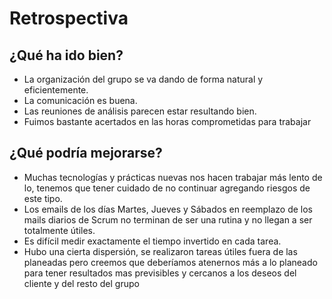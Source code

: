 # Retrospectiva

## ¿Qué ha ido bien?

* La organización del grupo se va dando de forma natural y eficientemente.
* La comunicación es buena.
* Las reuniones de análisis parecen estar resultando bien.
* Fuimos bastante acertados en las horas comprometidas para trabajar


## ¿Qué podría mejorarse?

* Muchas tecnologías y prácticas nuevas nos hacen trabajar más lento de lo, tenemos que tener cuidado de no continuar agregando riesgos de este tipo.
* Los emails de los días Martes, Jueves y Sábados en reemplazo de los mails diarios de Scrum no terminan de ser una rutina y no llegan a ser totalmente útiles.
* Es difícil medir exactamente el tiempo invertido en cada tarea.
* Hubo una cierta dispersión, se realizaron tareas útiles fuera de las planeadas pero creemos que deberíamos atenernos más a lo planeado para tener resultados mas previsibles y cercanos a los deseos del cliente y del resto del grupo